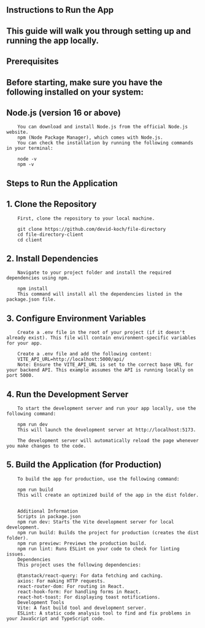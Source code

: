 ## Instructions to Run the App
## This guide will walk you through setting up and running the app locally.

## Prerequisites
## Before starting, make sure you have the following installed on your system:

## Node.js (version 16 or above)
        You can download and install Node.js from the official Node.js website.
        npm (Node Package Manager), which comes with Node.js.
        You can check the installation by running the following commands in your terminal:

        node -v
        npm -v
## Steps to Run the Application
## 1. Clone the Repository
        First, clone the repository to your local machine.

        git clone https://github.com/devid-koch/file-directory
        cd file-directory-client
        cd client
## 2. Install Dependencies
        Navigate to your project folder and install the required dependencies using npm.

        npm install
        This command will install all the dependencies listed in the package.json file.

## 3. Configure Environment Variables
        Create a .env file in the root of your project (if it doesn't already exist). This file will contain environment-specific variables for your app.

        Create a .env file and add the following content:
        VITE_API_URL=http://localhost:5000/api/
        Note: Ensure the VITE_API_URL is set to the correct base URL for your backend API. This example assumes the API is running locally on port 5000.
## 4. Run the Development Server
        To start the development server and run your app locally, use the following command:

        npm run dev
        This will launch the development server at http://localhost:5173.

        The development server will automatically reload the page whenever you make changes to the code.
## 5. Build the Application (for Production)
        To build the app for production, use the following command:

        npm run build
        This will create an optimized build of the app in the dist folder.


        Additional Information
        Scripts in package.json
        npm run dev: Starts the Vite development server for local development.
        npm run build: Builds the project for production (creates the dist folder).
        npm run preview: Previews the production build.
        npm run lint: Runs ESLint on your code to check for linting issues.
        Dependencies
        This project uses the following dependencies:

        @tanstack/react-query: For data fetching and caching.
        axios: For making HTTP requests.
        react-router-dom: For routing in React.
        react-hook-form: For handling forms in React.
        react-hot-toast: For displaying toast notifications.
        Development Tools
        Vite: A fast build tool and development server.
        ESLint: A static code analysis tool to find and fix problems in your JavaScript and TypeScript code.